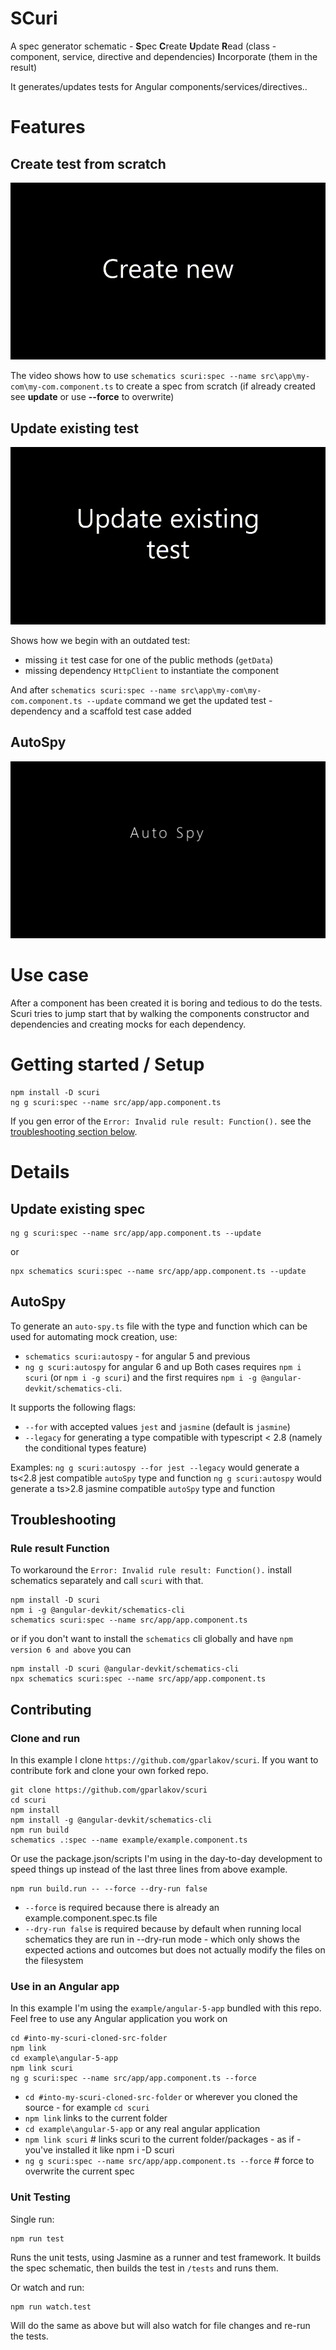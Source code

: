 # SCuri

A spec generator schematic - **S**pec **C**reate **U**pdate **R**ead (class - component, service, directive and dependencies) **I**ncorporate (them in the result)

It generates/updates tests for Angular components/services/directives..

# Features
## Create test from scratch

![missing create spec video](./docs/new.gif)

The video shows how to use `schematics scuri:spec --name src\app\my-com\my-com.component.ts` to create a spec from scratch (if already created see **update** or use **--force** to overwrite)

## Update existing test
![missing update spec video](./docs/update.gif)

Shows how we begin with an outdated test:
 - missing `it` test case for one of the public methods (`getData`)
 - missing dependency `HttpClient` to instantiate the component

And after `schematics scuri:spec --name src\app\my-com\my-com.component.ts --update` command we get the updated test - dependency and a scaffold test case added

## AutoSpy
![missing autospy video](./docs/autospy.gif)

# Use case

After a component has been created it is boring and tedious to do the tests. Scuri tries to jump start that by walking the components constructor and dependencies and creating mocks for each dependency.

# Getting started / Setup
```
npm install -D scuri
ng g scuri:spec --name src/app/app.component.ts
```

If you gen error of the `Error: Invalid rule result: Function().` see the [troubleshooting section below](#rule-result-function).


# Details
## Update existing spec

```
ng g scuri:spec --name src/app/app.component.ts --update
```

or

```
npx schematics scuri:spec --name src/app/app.component.ts --update
```

## AutoSpy

To generate an `auto-spy.ts` file with the type and function which can be used for automating mock creation, use:
 - ``` schematics scuri:autospy ``` - for angular 5 and previous
 - ``` ng g scuri:autospy ``` for angular 6 and up
Both cases requires `npm i scuri` (or `npm i -g scuri`) and the first requires `npm i -g @angular-devkit/schematics-cli`.

It supports the following flags:
 - `--for` with accepted values `jest` and `jasmine` (default is `jasmine`)
 - `--legacy` for generating a type compatible with typescript < 2.8 (namely the conditional types feature)

Examples:
`ng g scuri:autospy --for jest --legacy` would generate a ts<2.8 jest compatible `autoSpy` type and function
`ng g scuri:autospy` would generate a ts>2.8 jasmine compatible `autoSpy` type and function

## Troubleshooting

### Rule result Function

To workaround the `Error: Invalid rule result: Function().` install schematics separately and call `scuri` with that.

```
npm install -D scuri
npm i -g @angular-devkit/schematics-cli
schematics scuri:spec --name src/app/app.component.ts
```

or if you don't want to install the `schematics` cli globally and have `npm version 6 and above` you can

```
npm install -D scuri @angular-devkit/schematics-cli
npx schematics scuri:spec --name src/app/app.component.ts
```

## Contributing

### Clone and run

In this example I clone `https://github.com/gparlakov/scuri`. If you want to contribute fork and clone your own forked repo.

```
git clone https://github.com/gparlakov/scuri
cd scuri
npm install
npm install -g @angular-devkit/schematics-cli
npm run build
schematics .:spec --name example/example.component.ts
```

Or use the package.json/scripts I'm using in the day-to-day development to speed things up instead of the last three lines from above example.

```
npm run build.run -- --force --dry-run false
```

-   `--force` is required because there is already an example.component.spec.ts file
-   `--dry-run false` is required because by default when running local schematics they are run in --dry-run mode - which only shows the expected actions and outcomes but does not actually modify the files on the filesystem

### Use in an Angular app

In this example I'm using the `example/angular-5-app` bundled with this repo. Feel free to use any Angular application you work on

```
cd #into-my-scuri-cloned-src-folder
npm link
cd example\angular-5-app
npm link scuri
ng g scuri:spec --name src/app/app.component.ts --force
```

-   `cd #into-my-scuri-cloned-src-folder` or wherever you cloned the source - for example `cd scuri`
-   `npm link` links to the current folder
-   `cd example\angular-5-app` or any real angular application
-   `npm link scuri` # links scuri to the current folder/packages - as if - you've installed it like npm i -D scuri
-   `ng g scuri:spec --name src/app/app.component.ts --force` # force to overwrite the current spec

### Unit Testing

Single run:

```
npm run test
```

Runs the unit tests, using Jasmine as a runner and test framework. It builds the spec schematic, then builds the test in `/tests` and runs them.

Or watch and run:

```
npm run watch.test
```

Will do the same as above but will also watch for file changes and re-run the tests.
